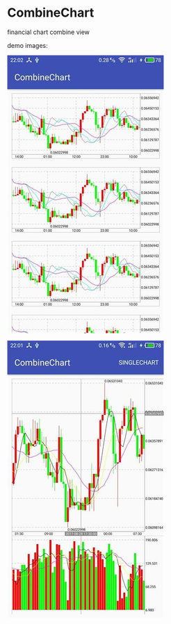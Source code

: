 # CombineChart

financial chart combine view

demo images:

![demo1](./images/demo1.jpg)

![demo2](./images/demo2.jpg)
